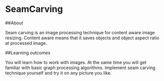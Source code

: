# SeamCarving

##About


Seam carving is an image processing technique for content aware image resizing. Content aware means that it saves objects and object aspect ratio at processed image.


##Learning outcomes


You will learn how to work with images. At the same time you will get familiar with basic graph processing algorithms. Implement seam carving technique yourself and try it on any picture you like.
